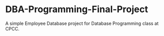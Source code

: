 # DBA-Programming-Final-Project
A simple Employee Database project for Database Programming class at CPCC. 
